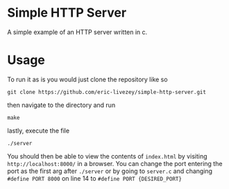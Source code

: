 # Simple HTTP Server

A simple example of an HTTP server written in c.

# Usage

To run it as is you would just clone the repository like so

    git clone https://github.com/eric-livezey/simple-http-server.git

then navigate to the directory and run

    make

lastly, execute the file

    ./server

You should then be able to view the contents of `index.html` by visiting `http://localhost:8000/` in a browser.
You can change the port entering the port as the first arg after `./server` or by going to `server.c` and changing `#define PORT 8000` on line 14 to `#define PORT {DESIRED_PORT}`
